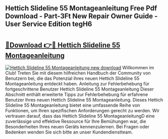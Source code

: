 ## Hettich Slideline 55 Montageanleitung Free Pdf Download - Part-3Ft New Repair Owner Guide - User Service Edition tegH6

# <h2><a href="http://df8rkg.blite.top/?on=Hettich+Slideline+55+Montageanleitung">🔗Download 👉🔴 Hettich Slideline 55 Montageanleitung</a></h2>

[![Hettich Slideline 55 Montageanleitung new download](https://i.imgur.com/lujVjoI.png)](http://df8rkg.blite.top/?on=Hettich+Slideline+55+Montageanleitung)
Willkommen im Club! Treten Sie mit diesem hilfreichen Handbuch der Community von Benutzern bei, die das Potenzial ihres neuen Hettich Slideline 55 Montageanleitung entdeckt haben. Anleitung zur Fehlerbehebung für fortgeschrittene Benutzer Hettich Slideline 55 Montageanleitung Dieser Abschnitt enthält erweiterte Tipps zur Fehlerbehebung für erfahrene Benutzer Ihres neuen Hettich Slideline 55 Montageanleitung. Dieses Hettich Slideline 55 Montageanleitung bietet eine umfassende Reihe von Funktionen, um Ihren spezifischen Anforderungen gerecht zu werden. Wir vertrauen darauf, dass das Hettich Slideline 55 MontageanleitungD eine zuverlässige und effektive Ressource für Ihre Bemühungen war, die Besonderheiten Ihres neuen Geräts kennenzulernen. Bei Fragen oder Bedenken wenden Sie sich bitte an unser Kundendienstteam.
